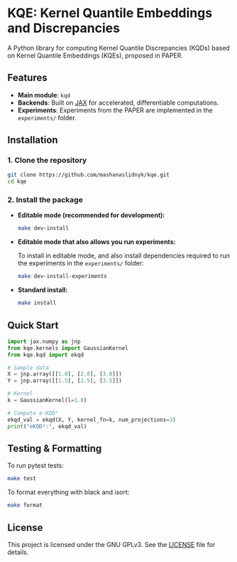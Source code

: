 # KQE: Kernel Quantile Embeddings and Discrepancies

A Python library for computing Kernel Quantile Discrepancies (KQDs) based on Kernel Quantile Embeddings (KQEs), proposed in PAPER.

## Features

* **Main module**: `kqd`
* **Backends**: Built on [JAX](https://github.com/google/jax) for accelerated, differentiable computations.
* **Experiments**: Experiments from the PAPER are implemented in the `experiments/` folder.

## Installation

### 1. Clone the repository

```bash
git clone https://github.com/mashanaslidnyk/kqe.git
cd kqe
```

### 2. Install the package

* **Editable mode (recommended for development):**

  ```bash
  make dev-install
  ```
* **Editable mode that also allows you run experiments:**

  To install in editable mode, and also install dependencies required to run the experiments in the `experiments/` folder:

  ```bash
  make dev-install-experiments
  ```
* **Standard install:**

  ```bash
  make install
  ```

## Quick Start

```python
import jax.numpy as jnp
from kqe.kernels import GaussianKernel
from kqe.kqd import ekqd

# Sample data
X = jnp.array([[1.0], [2.0], [3.0]])
Y = jnp.array([[1.5], [2.5], [3.5]])

# Kernel
k = GaussianKernel(l=1.0)

# Compute e-KQD²
ekqd_val = ekqd(X, Y, kernel_fn=k, num_projections=3)
print("eKQD²:", ekqd_val)
```

## Testing & Formatting

To run pytest tests:

```bash
make test
```

To format everything with black and isort:

```bash
make format
```

## License

This project is licensed under the GNU GPLv3. See the [LICENSE](LICENSE) file for details.
